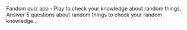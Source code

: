 Fandom quiz app - Play to check your knowledge about random things. Answer 5 questions about random things to check your random knowledge...
